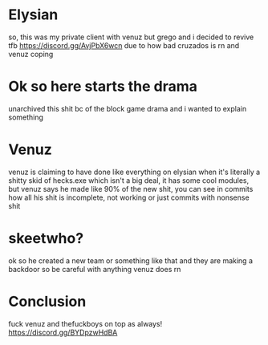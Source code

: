 # Elysian
so, this was my private client with venuz but grego and i decided to revive tfb https://discord.gg/AvjPbX6wcn due to how bad cruzados is rn and venuz coping
# Ok so here starts the drama
unarchived this shit bc of the block game drama and i wanted to explain something
# Venuz
venuz is claiming to have done like everything on elysian when it's literally a shitty skid of hecks.exe which isn't a big deal, it has some cool modules, but venuz says he made like 90% of the new shit, you can see in commits how all his shit is incomplete, not working or just commits with nonsense shit
# skeetwho?
ok so he created a new team or something like that and they are making a backdoor so be careful with anything venuz does rn
# Conclusion
fuck venuz and thefuckboys on top as always! https://discord.gg/BYDpzwHdBA
